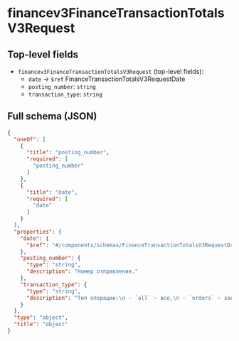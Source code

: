 # financev3FinanceTransactionTotalsV3Request

## Top-level fields
- `financev3FinanceTransactionTotalsV3Request` (top-level fields):
  - `date` → `$ref` FinanceTransactionTotalsV3RequestDate
  - `posting_number`: `string`
  - `transaction_type`: `string`

## Full schema (JSON)
```json
{
  "oneOf": [
    {
      "title": "posting_number",
      "required": [
        "posting_number"
      ]
    },
    {
      "title": "date",
      "required": [
        "date"
      ]
    }
  ],
  "properties": {
    "date": {
      "$ref": "#/components/schemas/FinanceTransactionTotalsV3RequestDate"
    },
    "posting_number": {
      "type": "string",
      "description": "Номер отправления."
    },
    "transaction_type": {
      "type": "string",
      "description": "Тип операции:\n - `all` — все,\n - `orders` — заказы,\n - `returns` — возвраты и отмены,\n - `services` — сервисные сборы,\n - `compensation` — компенсация,\n - `transferDelivery` — стоимость доставки,\n - `other` — прочее.\n"
    }
  },
  "type": "object",
  "title": "object"
}
```
